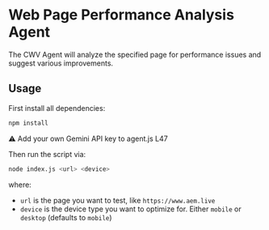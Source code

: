 # Web Page Performance Analysis Agent

The CWV Agent will analyze the specified page for performance issues and suggest various improvements.

## Usage

First install all dependencies:
```sh
npm install
```

:warning: Add your own Gemini API key to agent.js L47

Then run the script via:
```sh
node index.js <url> <device>
```

where:
- `url` is the page you want to test, like `https://www.aem.live`
- `device` is the device type you want to optimize for. Either `mobile` or `desktop` (defaults to `mobile`)
